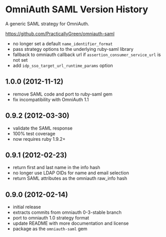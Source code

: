 # OmniAuth SAML Version History

A generic SAML strategy for OmniAuth.

https://github.com/PracticallyGreen/omniauth-saml


* no longer set a default `name_identifier_format`
* pass strategy options to the underlying ruby-saml library
* fallback to omniauth callback url if `assertion_consumer_service_url` is not set
* add `idp_sso_target_url_runtime_params` option

## 1.0.0 (2012-11-12)

* remove SAML code and port to ruby-saml gem
* fix incompatibility with OmniAuth 1.1

## 0.9.2 (2012-03-30)

* validate the SAML response
* 100% test coverage
* now requires ruby 1.9.2+

## 0.9.1 (2012-02-23)

* return first and last name in the info hash
* no longer use LDAP OIDs for name and email selection
* return SAML attributes as the omniauth raw_info hash

## 0.9.0 (2012-02-14)

* initial release
* extracts commits from omniauth 0-3-stable branch
* port to omniauth 1.0 strategy format
* update README with more documentation and license
* package as the `omniauth-saml` gem
